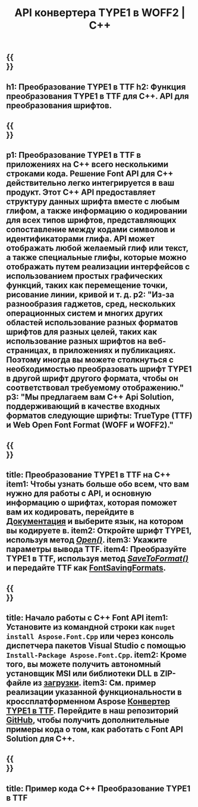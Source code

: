 ﻿---
translation: true
template: /_templates/conversion-child-cpp.md
title: API конвертера TYPE1 в WOFF2 | С++
description: Преобразование шрифтов TYPE1 в TTF с помощью этого C++ API. Функция преобразования работает в Windows и Linux, а также в любой среде разработки, поддерживающей C++.
metakeywords: c++ TYPE1 to TTF, решения TYPE1 to TTF c++, TYPE1 to TTF, конвертер шрифтов cpp
url: /cpp/conversion/type1-to-ttf/
family: font
platformtag: cpp
feature: conversion
informat: TYPE1
outformat: TTF
faq: faqchild
otherformats: WOFF WOFF2
---


{{<section banner>}}
---
h1: Преобразование TYPE1 в TTF
h2: Функция преобразования TYPE1 в TTF для C++. API для преобразования шрифтов.
---

{{<section overview>}}
---
p1: Преобразование TYPE1 в TTF в приложениях на С++ всего несколькими строками кода. Решение Font API для С++ действительно легко интегрируется в ваш продукт. Этот C++ API предоставляет структуру данных шрифта вместе с любым глифом, а также информацию о кодировании для всех типов шрифтов, представляющих сопоставление между кодами символов и идентификаторами глифа. API может отображать любой желаемый глиф или текст, а также специальные глифы, которые можно отображать путем реализации интерфейсов с использованием простых графических функций, таких как перемещение точки, рисование линии, кривой и т. д.
p2: "Из-за разнообразия гаджетов, сред, нескольких операционных систем и многих других областей использование разных форматов шрифтов для разных целей, таких как использование разных шрифтов на веб-страницах, в приложениях и публикациях. Поэтому иногда вы можете столкнуться с необходимостью преобразовать шрифт TYPE1 в другой шрифт другого формата, чтобы он соответствовал требуемому отображению."
p3: "Мы предлагаем вам С++ Api Solution, поддерживающий в качестве входных форматов следующие шрифты: TrueType (TTF) и Web Open Font Format (WOFF и WOFF2)."
---

{{<section feature1>}}
---
title: Преобразование TYPE1 в TTF на C++
item1: Чтобы узнать больше обо всем, что вам нужно для работы с API, и основную информацию о шрифтах, которая поможет вам их кодировать, перейдите в [Документация](https://docs.aspose.com/font/) и выберите язык, на котором вы кодируете в.
item2: Откройте шрифт TYPE1, используя метод [*Open()*](https://reference.aspose.com/font/cpp/class/aspose.font.font#ac2387bf04ccb5bac51cf37984d4ebf33).
item3: Укажите параметры вывода TTF.
item4: Преобразуйте TYPE1 в TTF, используя метод [*SaveToFormat()*](https://reference.aspose.com/font/cpp/class/aspose.font.font#a670ea97404fd72c2e51b0e8c543c8a45) и передайте TTF как [FontSavingFormats](https://reference.aspose.com/font/cpp/namespace/aspose.font#a93d0dcc7c00f5c7027d60e14a5433c74).
---

{{<section feature2>}}
---
title: Начало работы с C++ Font API
item1: Установите из командной строки как ```nuget install Aspose.Font.Cpp``` или через консоль диспетчера пакетов Visual Studio с помощью ```Install-Package Aspose.Font.Cpp```.
item2: Кроме того, вы можете получить автономный установщик MSI или библиотеки DLL в ZIP-файле из [загрузки](https://releases.aspose.com/font/cpp/).
item3: См. пример реализации указанной функциональности в кроссплатформенном Aspose [Конвертер TYPE1 в TTF](https://products.aspose.app/font/conversion/type1-to-ttf). Перейдите в наш репозиторий [GitHub](https://github.com/aspose-font/Aspose.Font-Documentation/tree/master/cpp-examples), чтобы получить дополнительные примеры кода о том, как работать с Font API Solution для C++.
---

{{<section codeexample>}}
---
title: Пример кода C++ Преобразование TYPE1 в TTF
---